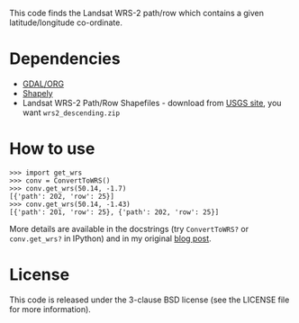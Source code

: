 This code finds the Landsat WRS-2 path/row which contains a given latitude/longitude co-ordinate.

# Dependencies #
* [GDAL/ORG](https://pypi.python.org/pypi/GDAL/)
* [Shapely](https://pypi.python.org/pypi/Shapely)
* Landsat WRS-2 Path/Row Shapefiles - download from [USGS site](http://landsat.usgs.gov/tools_wrs-2_shapefile.php), you want `wrs2_descending.zip`

# How to use #
	>>> import get_wrs
	>>> conv = ConvertToWRS()
	>>> conv.get_wrs(50.14, -1.7)
	[{'path': 202, 'row': 25}]
	>>> conv.get_wrs(50.14, -1.43)
	[{'path': 201, 'row': 25}, {'path': 202, 'row': 25}]

More details are available in the docstrings (try `ConvertToWRS?` or `conv.get_wrs?` in IPython) and in my original [blog post](#).

# License #
This code is released under the 3-clause BSD license (see the LICENSE file for more information).
